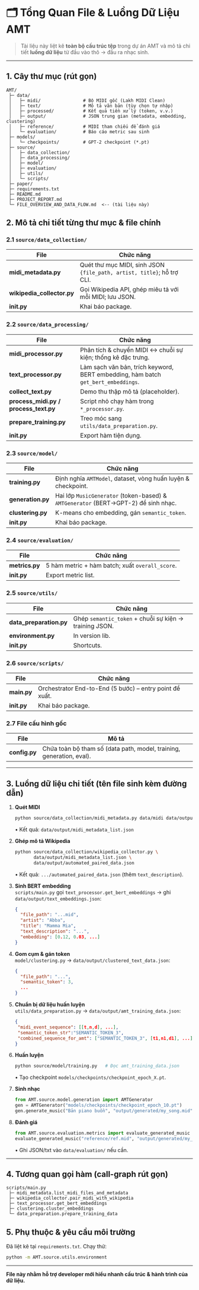 # 🗂️ Tổng Quan File & Luồng Dữ Liệu AMT

> Tài liệu này liệt kê **toàn bộ cấu trúc tệp** trong dự án AMT và mô tả chi tiết **luồng dữ liệu** từ đầu vào thô → đầu ra nhạc sinh.

---

## 1. Cây thư mục (rút gọn)
```
AMT/
 ├─ data/
 │   ├─ midi/                # Bộ MIDI gốc (Lakh MIDI Clean)
 │   ├─ text/                # Mô tả văn bản (tùy chọn tự nhập)
 │   ├─ processed/           # Kết quả tiền xử lý (token, v.v.)
 │   ├─ output/              # JSON trung gian (metadata, embedding, clustering)
 │   ├─ reference/           # MIDI tham chiếu để đánh giá
 │   └─ evaluation/          # Báo cáo metric sau sinh
 ├─ models/
 │   └─ checkpoints/         # GPT-2 checkpoint (*.pt)
 ├─ source/
 │   ├─ data_collection/
 │   ├─ data_processing/
 │   ├─ model/
 │   ├─ evaluation/
 │   ├─ utils/
 │   └─ scripts/
 ├─ paper/
 ├─ requirements.txt
 ├─ README.md
 ├─ PROJECT_REPORT.md
 └─ FILE_OVERVIEW_AND_DATA_FLOW.md  <-- (tài liệu này)
```

## 2. Mô tả chi tiết từng thư mục & file chính
### 2.1 `source/data_collection/`
| File | Chức năng |
|------|-----------|
| **midi_metadata.py** | Quét thư mục MIDI, sinh JSON `{file_path, artist, title}`; hỗ trợ CLI. |
| **wikipedia_collector.py** | Gọi Wikipedia API, ghép miêu tả với mỗi MIDI; lưu JSON. |
| **__init__.py** | Khai báo package. |

### 2.2 `source/data_processing/`
| File | Chức năng |
|------|-----------|
| **midi_processor.py** | Phân tích & chuyển MIDI ↔︎ chuỗi sự kiện; thống kê đặc trưng. |
| **text_processor.py** | Làm sạch văn bản, trích keyword, BERT embedding, hàm batch `get_bert_embeddings`. |
| **collect_text.py** | Demo thu thập mô tả (placeholder). |
| **process_midi.py / process_text.py** | Script nhỏ chạy hàm trong `*_processor.py`. |
| **prepare_training.py** | Treo móc sang `utils/data_preparation.py`. |
| **__init__.py** | Export hàm tiện dụng. |

### 2.3 `source/model/`
| File | Chức năng |
|------|-----------|
| **training.py** | Định nghĩa `AMTModel`, dataset, vòng huấn luyện & checkpoint. |
| **generation.py** | Hai lớp `MusicGenerator` (token-based) & `AMTGenerator` (BERT→GPT-2) để sinh nhạc. |
| **clustering.py** | K-means cho embedding, gán `semantic_token`. |
| **__init__.py** | Khai báo package. |

### 2.4 `source/evaluation/`
| File | Chức năng |
|------|-----------|
| **metrics.py** | 5 hàm metric + hàm batch; xuất `overall_score`. |
| **__init__.py** | Export metric list. |

### 2.5 `source/utils/`
| File | Chức năng |
|------|-----------|
| **data_preparation.py** | Ghép `semantic_token` + chuỗi sự kiện → training JSON. |
| **environment.py** | In version lib. |
| **__init__.py** | Shortcuts. |

### 2.6 `source/scripts/`
| File | Chức năng |
|------|-----------|
| **main.py** | Orchestrator End-to-End (5 bước) – entry point đề xuất. |
| **__init__.py** | Khai báo package. |

### 2.7 File cấu hình gốc
| File | Mô tả |
|------|-------|
| **config.py** | Chứa toàn bộ tham số (data path, model, training, generation, eval). |

---

## 3. Luồng dữ liệu chi tiết (tên file sinh kèm đường dẫn)
1. **Quét MIDI**  
   ```bash
   python source/data_collection/midi_metadata.py data/midi data/output/midi_metadata_list.json
   ```
   • Kết quả: `data/output/midi_metadata_list.json`

2. **Ghép mô tả Wikipedia**  
   ```bash
   python source/data_collection/wikipedia_collector.py \
          data/output/midi_metadata_list.json \
          data/output/automated_paired_data.json
   ```
   • Kết quả: `.../automated_paired_data.json` (thêm `text_description`).

3. **Sinh BERT embedding**  
   `scripts/main.py` gọi `text_processor.get_bert_embeddings` → ghi `data/output/text_embeddings.json`:
   ```json
   {
     "file_path": "...mid",
     "artist": "Abba",
     "title": "Mamma Mia",
     "text_description": "...",
     "embedding": [0.12, 0.03, ...]
   }
   ```

4. **Gom cụm & gán token**  
   `model/clustering.py` → `data/output/clustered_text_data.json`:
   ```json
   {
     "file_path": "...",
     "semantic_token": 3,
     ...
   }
   ```

5. **Chuẩn bị dữ liệu huấn luyện**  
   `utils/data_preparation.py` → `data/output/amt_training_data.json`:
   ```json
   {
    "midi_event_sequence": [[t,n,d], ...],
    "semantic_token_str":"SEMANTIC_TOKEN_3",
    "combined_sequence_for_amt": ["SEMANTIC_TOKEN_3", [t1,n1,d1], ...]
   }
   ```

6. **Huấn luyện**  
   ```bash
   python source/model/training.py   # Đọc amt_training_data.json
   ```
   • Tạo checkpoint `models/checkpoints/checkpoint_epoch_X.pt`.

7. **Sinh nhạc**  
   ```python
   from AMT.source.model.generation import AMTGenerator
   gen = AMTGenerator("models/checkpoints/checkpoint_epoch_10.pt")
   gen.generate_music("Bản piano buồn", "output/generated/my_song.mid")
   ```

8. **Đánh giá**  
   ```python
   from AMT.source.evaluation.metrics import evaluate_generated_music
   evaluate_generated_music("reference/ref.mid", "output/generated/my_song.mid")
   ```
   • Ghi JSON/txt vào `data/evaluation/` nếu cần.

---

## 4. Tương quan gọi hàm (call-graph rút gọn)
```text
scripts/main.py
 ├─ midi_metadata.list_midi_files_and_metadata
 ├─ wikipedia_collector.pair_midi_with_wikipedia
 ├─ text_processor.get_bert_embeddings
 ├─ clustering.cluster_embeddings
 └─ data_preparation.prepare_training_data
```

## 5. Phụ thuộc & yêu cầu môi trường
Đã liệt kê tại `requirements.txt`. Chạy thử:
```bash
python -m AMT.source.utils.environment
```

---
**File này nhằm hỗ trợ developer mới hiểu nhanh cấu trúc & hành trình của dữ liệu.** 